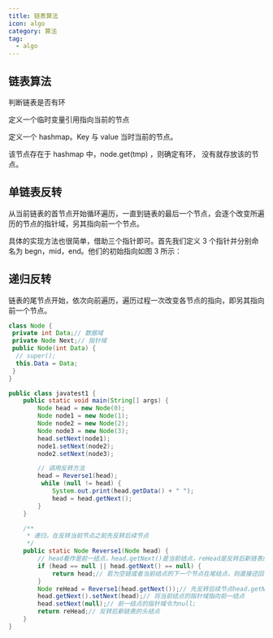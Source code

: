 ```yaml
---
title: 链表算法
icon: algo
category: 算法
tag:
  - algo
---
```


## 链表算法

判断链表是否有环

定义一个临时变量引用指向当前的节点

定义一个 hashmap。Key 与 value 当时当前的节点。

该节点存在于 hashmap 中，node.get(tmp) ，则确定有环， 没有就存放该的节点。

## 单链表反转

从当前链表的首节点开始循环遍历，一直到链表的最后一个节点，会逐个改变所遍历的节点的指针域，另其指向前一个节点。

具体的实现方法也很简单，借助三个指针即可。首先我们定义 3 个指针并分别命名为 begn，mid，end。他们的初始指向如图 3 所示：

[](docs/algo/img/1-1.png)

## 递归反转

链表的尾节点开始，依次向前遍历，遍历过程一次改变各节点的指向，即另其指向前一个节点。

```java
class Node {
 private int Data;// 数据域
 private Node Next;// 指针域
 public Node(int Data) {
  // super();
  this.Data = Data;
 }
}

```

```java
public class javatest1 {
    public static void main(String[] args) {
        Node head = new Node(0);
        Node node1 = new Node(1);
        Node node2 = new Node(2);
        Node node3 = new Node(3);
        head.setNext(node1);
        node1.setNext(node2);
        node2.setNext(node3);

        // 调用反转方法
        head = Reverse1(head);
         while (null != head) {
            System.out.print(head.getData() + " ");
            head = head.getNext();
        }
    }

    /**
     * 递归，在反转当前节点之前先反转后续节点
     */
    public static Node Reverse1(Node head) {
        // head看作是前一结点，head.getNext()是当前结点，reHead是反转后新链表的头结点
        if (head == null || head.getNext() == null) {
            return head;// 若为空链或者当前结点的下一个节点在尾结点，则直接还回
        }
        Node reHead = Reverse1(head.getNext());// 先反转后续节点head.getNext()
        head.getNext().setNext(head);// 将当前结点的指针域指向前一结点
        head.setNext(null);// 前一结点的指针域令为null;
        return reHead;// 反转后新链表的头结点
    }
}


```
